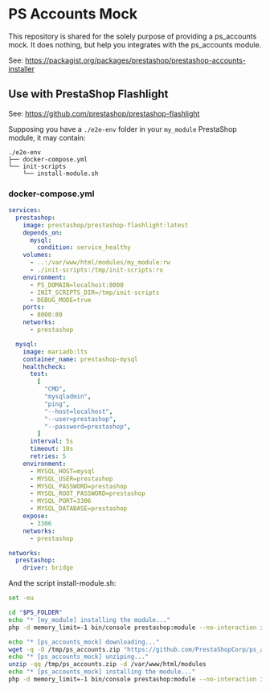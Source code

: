 # PS Accounts Mock

This repository is shared for the solely purpose of providing a ps_accounts mock.
It does nothing, but help you integrates with the ps_accounts module.

See: https://packagist.org/packages/prestashop/prestashop-accounts-installer

## Use with PrestaShop Flashlight

See: https://github.com/prestashop/prestashop-flashlight

Supposing you have a `./e2e-env` folder in your `my_module` PrestaShop module, it may contain:

```
./e2e-env
├── docker-compose.yml
└── init-scripts
    └── install-module.sh
```

### docker-compose.yml

```yml
services:
  prestashop:
    image: prestashop/prestashop-flashlight:latest
    depends_on:
      mysql:
        condition: service_healthy
    volumes:
      - ..:/var/www/html/modules/my_module:rw
      - ./init-scripts:/tmp/init-scripts:ro
    environment:
      - PS_DOMAIN=localhost:8000
      - INIT_SCRIPTS_DIR=/tmp/init-scripts
      - DEBUG_MODE=true
    ports:
      - 8000:80
    networks:
      - prestashop

  mysql:
    image: mariadb:lts
    container_name: prestashop-mysql
    healthcheck:
      test:
        [
          "CMD",
          "mysqladmin",
          "ping",
          "--host=localhost",
          "--user=prestashop",
          "--password=prestashop",
        ]
      interval: 5s
      timeout: 10s
      retries: 5
    environment:
      - MYSQL_HOST=mysql
      - MYSQL_USER=prestashop
      - MYSQL_PASSWORD=prestashop
      - MYSQL_ROOT_PASSWORD=prestashop
      - MYSQL_PORT=3306
      - MYSQL_DATABASE=prestashop
    expose:
      - 3306
    networks:
      - prestashop

networks:
  prestashop:
    driver: bridge
```

And the script install-module.sh:

```sh
set -eu

cd "$PS_FOLDER"
echo "* [my_module] installing the module..."
php -d memory_limit=-1 bin/console prestashop:module --no-interaction install "my_module"

echo "* [ps_accounts_mock] downloading..."
wget -q -O /tmp/ps_accounts.zip "https://github.com/PrestaShopCorp/ps_accounts_mock/releases/download/0.0.0/ps_accounts.zip"
echo "* [ps_accounts_mock] unziping..."
unzip -qq /tmp/ps_accounts.zip -d /var/www/html/modules
echo "* [ps_accounts_mock] installing the module..."
php -d memory_limit=-1 bin/console prestashop:module --no-interaction install "ps_accounts"
```
